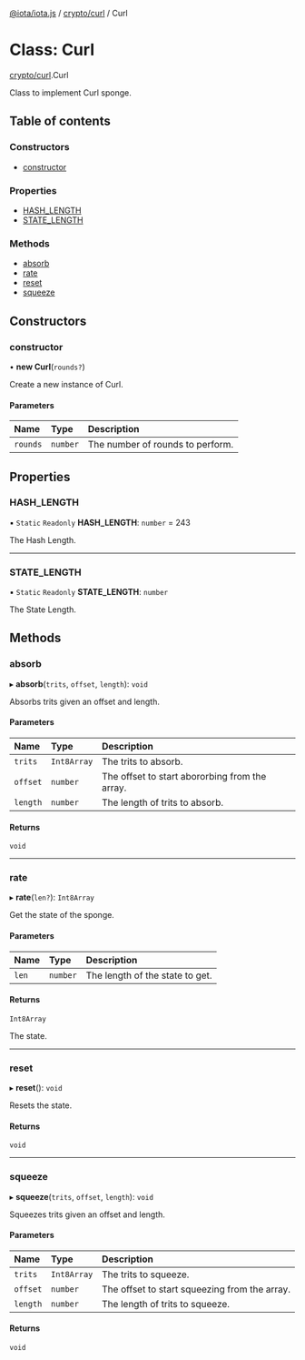 [@iota/iota.js](../README.md) / [crypto/curl](../modules/crypto_curl.md) / Curl

# Class: Curl

[crypto/curl](../modules/crypto_curl.md).Curl

Class to implement Curl sponge.

## Table of contents

### Constructors

- [constructor](crypto_curl.curl.md#constructor)

### Properties

- [HASH\_LENGTH](crypto_curl.curl.md#hash_length)
- [STATE\_LENGTH](crypto_curl.curl.md#state_length)

### Methods

- [absorb](crypto_curl.curl.md#absorb)
- [rate](crypto_curl.curl.md#rate)
- [reset](crypto_curl.curl.md#reset)
- [squeeze](crypto_curl.curl.md#squeeze)

## Constructors

### constructor

• **new Curl**(`rounds?`)

Create a new instance of Curl.

#### Parameters

| Name | Type | Description |
| :------ | :------ | :------ |
| `rounds` | `number` | The number of rounds to perform. |

## Properties

### HASH\_LENGTH

▪ `Static` `Readonly` **HASH\_LENGTH**: `number` = 243

The Hash Length.

___

### STATE\_LENGTH

▪ `Static` `Readonly` **STATE\_LENGTH**: `number`

The State Length.

## Methods

### absorb

▸ **absorb**(`trits`, `offset`, `length`): `void`

Absorbs trits given an offset and length.

#### Parameters

| Name | Type | Description |
| :------ | :------ | :------ |
| `trits` | `Int8Array` | The trits to absorb. |
| `offset` | `number` | The offset to start abororbing from the array. |
| `length` | `number` | The length of trits to absorb. |

#### Returns

`void`

___

### rate

▸ **rate**(`len?`): `Int8Array`

Get the state of the sponge.

#### Parameters

| Name | Type | Description |
| :------ | :------ | :------ |
| `len` | `number` | The length of the state to get. |

#### Returns

`Int8Array`

The state.

___

### reset

▸ **reset**(): `void`

Resets the state.

#### Returns

`void`

___

### squeeze

▸ **squeeze**(`trits`, `offset`, `length`): `void`

Squeezes trits given an offset and length.

#### Parameters

| Name | Type | Description |
| :------ | :------ | :------ |
| `trits` | `Int8Array` | The trits to squeeze. |
| `offset` | `number` | The offset to start squeezing from the array. |
| `length` | `number` | The length of trits to squeeze. |

#### Returns

`void`
